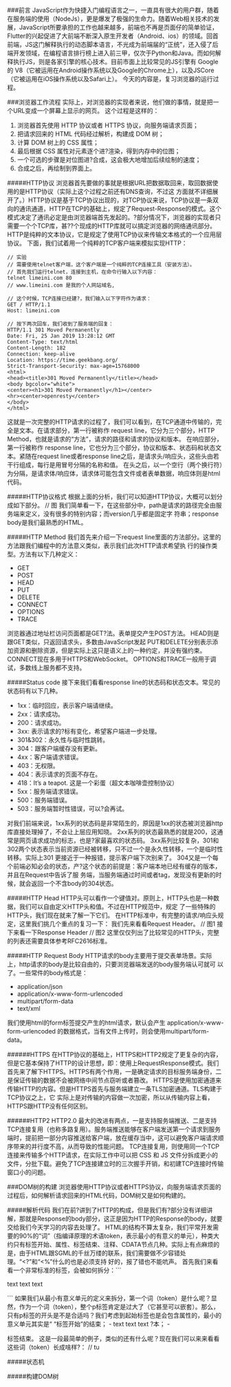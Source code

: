 ###前言
JavaScript作为快捷入门编程语言之一，一直具有很大的用户群，随着在服务端的使用（NodeJs），更是爆发了极强的生命力。随着Web相关技术的发展，JavaScript所要承担的工作也越来越多，前端也不再是页面仔的简单验证，Flutter的兴起促进了大前端不断深入原生开发者（Android、ios）的领域。回首前端，JS这门解释执行的动态脚本语言，不光成为前端届的“正统”，还入侵了后端开发领域，在编程语言排行榜上进入前三甲，仅次于Python和Java。而如何解释执行JS，则是各家引擎的核心技术。目前市面上比较常见的JS引擎有 Google 的 V8（它被运用在Android操作系统以及Google的Chrome上），以及JSCore（它被运用在iOS操作系统以及Safari上）。
今天的内容是，复习浏览器的运行过程。

###浏览器工作流程
实际上，对浏览器的实现者来说，他们做的事情，就是把一个URL变成一个屏幕上显示的网页。
这个过程是这样的：
1. 浏览器首先使用 HTTP 协议或者 HTTPS 协议，向服务端请求页面；
2. 把请求回来的 HTML 代码经过解析，构建成 DOM 树；
3. 计算 DOM 树上的 CSS 属性；
4. 最后根据 CSS 属性对元素逐个进?渲染，得到内存中的位图；
5. 一个可选的步骤是对位图进?合成，这会极大地增加后续绘制的速度；
6. 合成之后，再绘制到界面上。

#####HTTP协议
浏览器首先要做的事就是根据URL把数据取回来，取回数据使用的是HTTP协议（实际上这个过程之前还有DNS查询，不过这
方面就不详细展开了。）HTTP协议是基于TCP协议出现的，对TCP协议来说，TCP协议是一条双向的通讯通道，HTTP在TCP的基础上，规定了Request-Response的模式。这个模式决定了通讯必定是由浏览器端首先发起的。?部分情况下，浏览器的实现者只需要一个个TCP库，甚??个现成的HTTP库就可以搞定浏览器的网络通讯部分。HTTP是纯粹的文本协议，它是规定了使用TCP协议来传输文本格式的一个应用层协议。
下面，我们试着用一个纯粹的TCP客户端来模拟实现HTTP：
```
// 实验
// 需要使用telnet客户端，这个客户端是一个纯粹的TCP连接工具（安装方法）。
// 首先我们运行telnet，连接到主机，在命令行输入以下内容：
telnet limeini.com 80
// www.limeini.com 是我的个人网站域名,

// 这个时候，TCP连接已经建?，我们输入以下字符作为请求：
GET / HTTP/1.1
Host: limeini.com

// 按下两次回车，我们收到了服务端的回复：
HTTP/1.1 301 Moved Permanently
Date: Fri, 25 Jan 2019 13:28:12 GMT
Content-Type: text/html
Content-Length: 182
Connection: keep-alive
Location: https://time.geekbang.org/
Strict-Transport-Security: max-age=15768000
<html>
<head><title>301 Moved Permanently</title></head>
<body bgcolor="white">
<center><h1>301 Moved Permanently</h1></center>
<hr><center>openresty</center>
</body>
</html>
```
这就是一次完整的HTTP请求的过程了，我们可以看到，在TCP通道中传输的，完全是文本。在请求部分，第一行被称作 request line，它分为三个部分，HTTP Method，也就是请求的“方法”，请求的路径和请求的协议和版本。
在响应部分，第一行被称作 response line，它也分为三个部分，协议和版本、状态码和状态文本。紧随在request line或者response line之后，是请求头/响应头，这些头由若干行组成，每行是用冒号分隔的名称和值。
在头之后，以一个空行（两个换行符）为分隔，是请求体/响应体，请求体可能包含文件或者表单数据，响应体则是html代码。

#####HTTP协议格式
根据上面的分析，我们可以知道HTTP协议，大概可以划分成如下部分。
// 图
我们简单看一下，在这些部分中，path是请求的路径完全由服务端来定义，没有很多的特别内容；而version几乎都是固定字
符串；response body是我们最熟悉的HTML。

#####HTTP Method
我们首先来介绍一下request line里面的方法部分。这里的方法跟我们编程中的方法意义类似，表示我们此次HTTP请求希望执
行的操作类型。方法有以下几种定义：
- GET
- POST
- HEAD
- PUT
- DELETE
- CONNECT
- OPTIONS
- TRACE

浏览器通过地址栏访问页面都是GET?法。表单提交产生POST方法。
HEAD则是跟GET类似，只返回请求头，多数由JavaScript发起
PUT和DELETE分别表示添加资源和删除资源，但是实际上这只是语义上的一种约定，并没有强约束。
CONNECT现在多用于HTTPS和WebSocket。
OPTIONS和TRACE一般用于调试，多数线上服务都不支持。

#####Status code
接下来我们看看response line的状态码和状态文本。常见的状态码有以下几种。
- 1xx：临时回应，表示客户端请继续。
- 2xx：请求成功。
- 200：请求成功。
- 3xx: 表示请求的?标有变化，希望客户端进一步处理。
- 301&302：永久性与临时性跳转。
- 304：跟客户端缓存没有更新。
- 4xx：客户端请求错误。
- 403：无权限。
- 404：表示请求的页面不存在。
- 418：It’s a teapot. 这是一个彩蛋（超文本咖啡壶控制协议）
- 5xx：服务端请求错误。
- 500：服务端错误。
- 503：服务端暂时性错误，可以?会再试。

对我们前端来说，1xx系列的状态码是非常陌生的，原因是1xx的状态被浏览器http库直接处理掉了，不会让上层应用知晓。
2xx系列的状态最熟悉的就是200，这通常是网页请求成功的标志，也是?家最喜欢的状态码。
3xx系列比较复杂，301和302两个状态表示当前资源已经被转移，只不过一个是永久性转移，一个是临时性转移。实际上301
更接近于一种报错，提示客户端下次别来了。
304又是一个每个前端必知必会的状态，产?这个状态的前提是：客户端本地已经有缓存的版本，并且在Request中告诉了服
务端，当服务端通过时间或者tag，发现没有更新的时候，就会返回一个不含body的304状态。

#####HTTP Head
HTTP头可以看作一个键值对。原则上，HTTP头也是一种数据，我们可以自由定义HTTP头和值。不过在HTTP规范中，规定
了一些特殊的HTTP头，我们现在就来了解一下它们。
在HTTP标准中，有完整的请求/响应头规定，这里我们挑几个重点的复习一下：
我们先来看看Request Header。
// 图1
接下来看一下Response Header
// 图2
这里仅仅列出了比较常见的HTTP头，完整的列表还需要具体参考RFC2616标准。

#####HTTP Request Body
HTTP请求的body主要用于提交表单场景。实际上，http请求的body是比较自由的，只要浏览器端发送的body服务端认可就可
以了。一些常件的body格式是：
- application/json
- application/x-www-form-urlencoded
- multipart/form-data
- text/xml

我们使用html的form标签提交产生的html请求，默认会产生 application/x-www-form-urlencoded 的数据格式，当有文件上传时，则会使用multipart/form-data。

######HTTPS
在HTTP协议的基础上，HTTPS和HTTP2规定了更复杂的内容，但是它基本保持了HTTP的设计思想，即：使用上RequestResponse模式。我们首先来了解下HTTPS。HTTPS有两个作用，一是确定请求的目标服务端身份，二是保证传输的数据不会被网络中间节点窃听或者篡改。
HTTPS是使用加密通道来传输HTTP的内容。但是HTTPS首先与服务端建立一条TLS加密通道。TLS构建于TCP协议之上，它
实际上是对传输的内容做一次加密，所以从传输内容上看，HTTPS跟HTTP没有任何区别。

######HTTP2
HTTP2.0 最大的改进有两点，一是支持服务端推送、二是支持TCP连接复用（也称多路复用）。服务端推送能够在客户端发送第一个请求到服务端时，提前把一部分内容推送给客户端，放在缓存当中，这可以避免客户端请求顺序带来的并行度不高，从而导致的性能问题。
TCP连接复用，则使用同一个TCP连接来传输多个HTTP请求，在实际工作中可以把 CSS 和 JS 文件分拆成更小的文件，分批下载。避免了TCP连接建立时的三次握手开销，和初建TCP连接时传输窗口小的问题。

###DOM树的构建
浏览器使用HTTP协议或者HTTPS协议，向服务端请求页面的过程后，如何解析请求回来的HTML代码，DOM树又是如何构建的。

#####解析代码
我们在前?讲到了HTTP的构成，但是我们有?部分没有详细讲解，那就是Response的body部分，这正是因为HTTP的Response的body，就要交给我们今天学习的内容去处理了。
HTML的结构不算太复杂，我们平常开发需要的90%的“词”（指编译原理的术语token，表示最小的有意义的单元），种类大约只有标签开始、属性、标签结束、注释、CDATA节点几种。实际上有点麻烦的是，由于HTML跟SGML的千丝万缕的联系，我们需要做不少容错处理。“<?”和“<%”什么的也是必须支持
好的，报了错也不能吭声。
首先我们来看看一个非常标准的标签，会被如何拆分：```
<p class="a">text text text</p>
```
如果我们从最小有意义单元的定义来拆分，第一个词（token）是什么呢？显然，作为一个词（token），整个p标签肯定是过大了（它甚至可以嵌套）。那么，只有p标签的开头是不是合适吗？我们考虑到起始标签也是会包含属性的，最小的意义单元其实是“<p” ，所以“ <p” 就是我们的第一个词（token）。我们继续拆分，可以把这段代码依次拆成词（token）：- <p“标签开始”的开始；
- class=“a” 属性；
- > “标签开始”的结束；
- text text text ?本；
- </p>标签结束。
这是一段最简单的例子，类似的还有什么呢？现在我们可以来来看看这些词（token）长成啥样?：
// tu




#####状态机



#####构建DOM树


